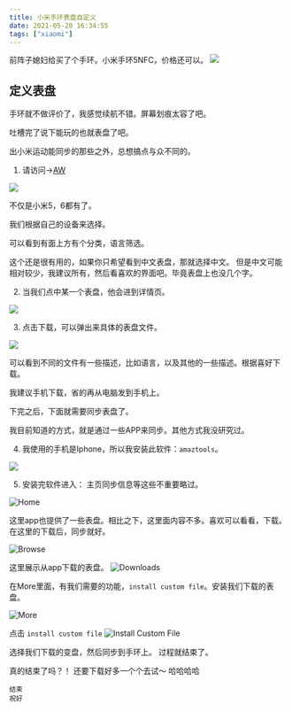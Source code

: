 ```yaml
---
title: 小米手环表盘自定义
date: 2021-05-20 16:34:55
tags: ["xiaomi"]
---
```


   前阵子媳妇给买了个手环。小米手环5NFC，价格还可以。
![](https://i.loli.net/2021/05/20/pSb2DolBKGYfd38.jpg)
   
## 定义表盘

手环就不做评价了，我感觉续航不错。屏幕划痕太容了吧。

吐槽完了说下能玩的也就表盘了吧。

出小米运动能同步的那些之外，总想搞点与众不同的。

1. 请访问->[AW](https://amazfitwatchfaces.com/)

![](https://i.loli.net/2021/05/20/aYhGMESFAt3PHpq.png)

不仅是小米5，6都有了。

我们根据自己的设备来选择。

可以看到有面上方有个分类，语言筛选。 

这个还是很有用的，如果你只希望看到中文表盘，那就选择中文。 
但是中文可能相对较少，我建议所有，然后看喜欢的界面吧。毕竟表盘上也没几个字。

2. 当我们点中某一个表盘，他会进到详情页。

![](https://i.loli.net/2021/05/20/jKSMhXgiu8HLRy3.png)

3. 点击下载，可以弹出来具体的表盘文件。

![](https://i.loli.net/2021/05/20/nsa9xkZdiuTlcmI.png)

可以看到不同的文件有一些描述，比如语言，以及其他的一些描述。根据喜好下载。

我建议手机下载，省的再从电脑发到手机上。

下完之后，下面就需要同步表盘了。

我目前知道的方式，就是通过一些APP来同步。其他方式我没研究过。

4. 我使用的手机是Iphone，所以我安装此软件：`amaztools`。

![](https://i.loli.net/2021/05/20/pmMfVPBR3AC1dIY.jpg)

5. 安装完软件进入：
主页同步信息等这些不重要略过。

![Home](https://i.loli.net/2021/05/20/zpkCwt9GxTjAsLE.png)

这里app也提供了一些表盘。相比之下，这里面内容不多。喜欢可以看看，下载。在这里的下载后，同步就好。

![Browse](https://i.loli.net/2021/05/20/9MGnzhjtbpogfld.png)

这里展示从app下载的表盘。
![Downloads](https://i.loli.net/2021/05/20/PdufqrKl7JSYAoM.png)

在More里面，有我们需要的功能，`install custom file`。安装我们下载的表盘。

![More](https://i.loli.net/2021/05/20/pMEZWwuaSqhRdvA.png)

点击 `install custom file`
![Install Custom File](https://i.loli.net/2021/05/20/AMHrGvTR8N4ks29.png)

选择我们下载的变盘，然后同步到手环上。 过程就结束了。

真的结束了吗？！ 还要下载好多一个个去试～ 哈哈哈哈

	结束
	祝好